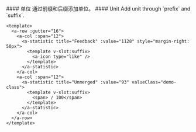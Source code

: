 <cn>
#### 单位
通过前缀和后缀添加单位。
</cn>

<us>
#### Unit
Add unit through `prefix` and `suffix`.
</us>

```tpl
<template>
  <a-row :gutter="16">
    <a-col :span="12">
      <a-statistic title="Feedback" :value="1128" style="margin-right: 50px">
        <template v-slot:suffix>
          <a-icon type="like" />
        </template>
      </a-statistic>
    </a-col>
    <a-col :span="12">
      <a-statistic title="Unmerged" :value="93" valueClass="demo-class">
        <template v-slot:suffix>
          <span> / 100</span>
        </template>
      </a-statistic>
    </a-col>
  </a-row>
</template>
```

